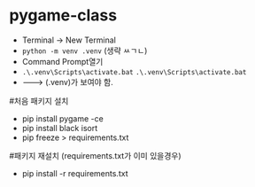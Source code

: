 # pygame-class

- Terminal -> New Terminal
- `python -m venv .venv` (생략 ㅆㄱㄴ)
- Command Prompt열기
- `.\.venv\Scripts\activate.bat`    `.\.venv\Scripts\activate.bat`
- ---> (.venv)가 보여야 함.


#처음 패키지 설치
- pip install pygame -ce
- pip install black isort
- pip freeze > requirements.txt

#패키지 재설치 (requirements.txt가 이미 있을경우)
- pip install -r requirements.txt

